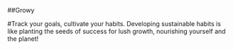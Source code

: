 ##Growy

#Track your goals, cultivate your habits.
Developing sustainable habits is like planting the seeds of success for lush growth, nourishing yourself and the planet!
